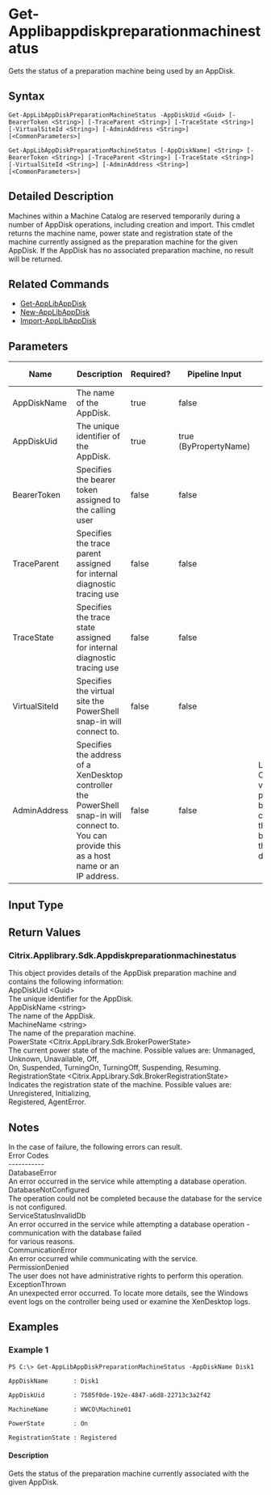 ﻿
# Get-Applibappdiskpreparationmachinestatus
Gets the status of a preparation machine being used by an AppDisk.
## Syntax

```
Get-AppLibAppDiskPreparationMachineStatus -AppDiskUid <Guid> [-BearerToken <String>] [-TraceParent <String>] [-TraceState <String>] [-VirtualSiteId <String>] [-AdminAddress <String>] [<CommonParameters>]  
  
Get-AppLibAppDiskPreparationMachineStatus [-AppDiskName] <String> [-BearerToken <String>] [-TraceParent <String>] [-TraceState <String>] [-VirtualSiteId <String>] [-AdminAddress <String>] [<CommonParameters>]
```

## Detailed Description
Machines within a Machine Catalog are reserved temporarily during a number of AppDisk operations, including creation and import. This cmdlet returns the machine name, power state and registration state of the machine currently assigned as the preparation machine for the given AppDisk. If the AppDisk has no associated preparation machine, no result will be returned.


## Related Commands

* [Get-AppLibAppDisk](../Get-AppLibAppDisk/)
* [New-AppLibAppDisk](../New-AppLibAppDisk/)
* [Import-AppLibAppDisk](../Import-AppLibAppDisk/)
## Parameters
| Name   | Description | Required? | Pipeline Input | Default Value |
| --- | --- | --- | --- | --- |
| AppDiskName | The name of the AppDisk. | true | false |  |
| AppDiskUid | The unique identifier of the AppDisk. | true | true (ByPropertyName) |  |
| BearerToken | Specifies the bearer token assigned to the calling user | false | false |  |
| TraceParent | Specifies the trace parent assigned for internal diagnostic tracing use | false | false |  |
| TraceState | Specifies the trace state assigned for internal diagnostic tracing use | false | false |  |
| VirtualSiteId | Specifies the virtual site the PowerShell snap-in will connect to. | false | false |  |
| AdminAddress | Specifies the address of a XenDesktop controller the PowerShell snap-in will connect to. You can provide this as a host name or an IP address. | false | false | Localhost. Once a value is provided by any cmdlet, this value becomes the default. |

## Input Type

### 

## Return Values

### Citrix.Applibrary.Sdk.Appdiskpreparationmachinestatus
This object provides details of the AppDisk preparation machine and contains the following information:  
          AppDiskUid &lt;Guid&gt;  
          The unique identifier for the AppDisk.  
          AppDiskName &lt;string&gt;  
          The name of the AppDisk.  
          MachineName &lt;string&gt;  
          The name of the preparation machine.  
          PowerState &lt;Citrix.AppLibrary.Sdk.BrokerPowerState&gt;  
          The current power state of the machine. Possible values are: Unmanaged, Unknown, Unavailable, Off,  
          On, Suspended, TurningOn, TurningOff, Suspending, Resuming.  
          RegistrationState &lt;Citrix.AppLibrary.Sdk.BrokerRegistrationState&gt;  
          Indicates the registration state of the machine. Possible values are: Unregistered, Initializing,  
          Registered, AgentError.
## Notes
In the case of failure, the following errors can result.  
    Error Codes  
    -----------  
    DatabaseError  
    An error occurred in the service while attempting a database operation.  
    DatabaseNotConfigured  
    The operation could not be completed because the database for the service is not configured.  
    ServiceStatusInvalidDb  
    An error occurred in the service while attempting a database operation - communication with the database failed  
    for various reasons.  
    CommunicationError  
    An error occurred while communicating with the service.  
    PermissionDenied  
    The user does not have administrative rights to perform this operation.  
    ExceptionThrown  
    An unexpected error occurred.  To locate more details, see the Windows event logs on the controller being used or examine the XenDesktop logs.
## Examples

### Example 1

```
PS C:\> Get-AppLibAppDiskPreparationMachineStatus -AppDiskName Disk1  
  
AppDiskName       : Disk1  
  
AppDiskUid        : 7585f0de-192e-4847-a6d8-22713c3a2f42  
  
MachineName       : WWCO\Machine01  
  
PowerState        : On  
  
RegistrationState : Registered
```

#### Description
Gets the status of the preparation machine currently associated with the given AppDisk.
